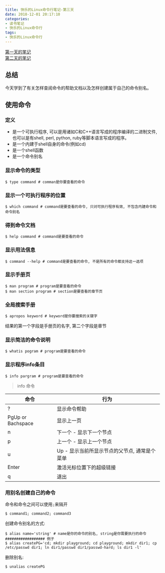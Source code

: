 ```yaml
---
title: 快乐的Linux命令行笔记-第三天
date: 2018-12-01 20:17:10
categories:
- 读书笔记
- 快乐的Linux命令行
tags:
- 快乐的Linux命令行
---
```


[第一天的笔记](/linux/The_Linux_Command_Line/The-Linux-Command-Line-read-note-1Day.html)<br>[第二天的笔记](/linux/The_Linux_Command_Line/The-Linux-Command-Line-read-note-2Day.html)

## 总结

今天学到了有关怎样查阅命令的帮助文档以及怎样创建属于自己的命令别名。

<!--more-->

## 使用命令



### 定义

* 是一个可执行程序, 可以是用诸如C和C++语言写成的程序编译的二进制文件, 也可以是有shell, perl, python, ruby等脚本语言写成的程序。
* 是一个内建于shell自身的命令(例如cd)
* 是一个shell函数
* 是一个命令别名



### 显示命令的类型

```shell
$ type command # comman是你要查看的命令
```



### 显示一个可执行程序的位置

```shell
$ which command # command是要查看的命令, 只对可执行程序有效, 不包含内建命令和命令别名
```



### 得到命令文档

```shell
$ help command # command是要查看的命令
```



### 显示用法信息

```shell
$ command --help # command是要查看的命令, 不是所有的命令都支持这一选项
```



### 显示手册页

```shell
$ man program # program是要查看的命令
$ man section program # section是要查看的章节页
```



### 全局搜索手册

```shell
$ apropos keyword # keyword是你要搜索的关键字
```

结果的第一个字段是手册页的名字, 第二个字段是章节



### 显示简洁的命令说明

```shell
$ whatis pogram # program是要查看的命令
```



### 显示程序info条目

```shell
$ info pargram # program是要查看的命令
```

> info 命令

| 命令                | 行为                         |
| ----------------- | -------------------------- |
| ?                 | 显示命令帮助                     |
| PgUp or Bachspace | 显示上一页                      |
| n                 | 下一个 - 显示下一个节点              |
| p                 | 上一个 - 显示上一个节点              |
| u                 | Up - 显示当前所显示节点的父节点, 通常是个菜单 |
| Enter             | 激活光标位置下的超级链接               |
| q                 | 退出                         |



### 用别名创建自己的命令

命令和命令之间可以使用`;`来隔开

```shell
$ command1; command2; command3
```



创建命令别名的方式:

```shell
$ alias name='string' # name是你的命令的别名, string是你需要执行的命令
################## 例子
$ alias createPG='cd; mkdir playground; cd playground; mkdir dir1; cp /etc/passwd dir1; ln dir1/passwd dir1/passwd-hard; ls dir1 -l'
```



删除别名:

```shell
$ unalias createPG
```


